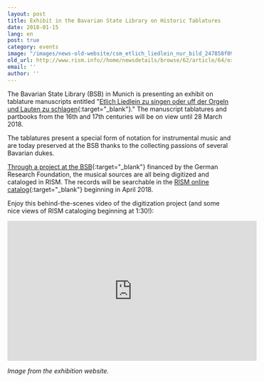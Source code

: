 ```yaml
---
layout: post
title: Exhibit in the Bavarian State Library on Historic Tablatures
date: 2018-01-15
lang: en
post: true
category: events
image: "/images/news-old-website/csm_etlich_liedlein_nur_bild_247858f093.jpg"
old_url: http://www.rism.info//home/newsdetails/browse/62/article/64/exhibit-in-the-bavarian-state-library-on-historic-tablatures.html
email: ''
author: ''
---
```



The Bavarian State Library (BSB) in Munich is presenting an exhibit on tablature manuscripts entitled "[Etlich Liedlein zu singen oder uff der Orgeln und Lauten zu schlagen](https://www.bsb-muenchen.de/veranstaltungen-und-ausstellungen/article/etlich-liedlein-zu-singen-oder-uff-der-orgeln-und-lauten-zu-schlagen-tabulaturhandschriften-in-der-bayerischen-staatsbibliothek-2164/){:target="_blank"}." The manuscript tablatures and partbooks from the 16th and 17th centuries will be on view until 28 March 2018.

The tablatures present a special form of notation for instrumental music and are today preserved at the BSB thanks to the collecting passions of several Bavarian dukes.

[Through a project at the BSB](https://www.etlichliedlein.de/projekt/){:target="_blank"} financed by the German Research Foundation, the musical sources are all being digitized and cataloged in RISM. The records will be searchable in the [RISM online catalog](https://opac.rism.info/){:target="_blank"} beginning in April 2018.

Enjoy this behind-the-scenes video of the digitization project (and some nice views of RISM cataloging beginning at 1:30!):
<iframe width="560" height="315" src="https://www.youtube.com/embed/9MQI8SH8-AU" frameborder="0" allow="autoplay; encrypted-media" allowfullscreen></iframe>


_Image from the exhibition website._

